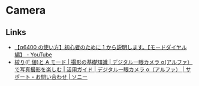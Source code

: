 # Camera

## Links

- [【α6400 の使い方】初心者のために 1 から説明します。【モードダイヤル編】 - YouTube](https://www.youtube.com/watch?v=0wAyGt5A82w)
- [絞り(F 値)と A モード | 撮影の基礎知識 | デジタル一眼カメラ α(アルファ）で写真撮影を楽しむ | 活用ガイド | デジタル一眼カメラ α（アルファ） | サポート・お問い合わせ | ソニー](https://www.sony.jp/support/ichigan/enjoy/photo/word6.html)
